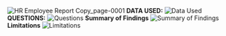 ![HR Employee Report Copy_page-0001](https://github.com/praveenreddyvallem03/projects/assets/156457694/824885d1-4ad0-4c75-bdc7-859316e79903)
**DATA USED:**
![Data Used](https://github.com/praveenreddyvallem03/projects/assets/156457694/ef498d16-52b2-406d-a84b-db5fae50b790)
**QUESTIONS:**
![Questions](https://github.com/praveenreddyvallem03/projects/assets/156457694/c3ef0242-577d-4fa9-aedb-3817425b1e2a)
**Summary of Findings**
![Summary of Findings](https://github.com/praveenreddyvallem03/projects/assets/156457694/7ae70e36-4f0f-441e-ac54-8311a65d90df)
**Limitations**
![Limitations](https://github.com/praveenreddyvallem03/projects/assets/156457694/b628de1e-e1fb-4ee8-af7a-b3bd696ac68d)



